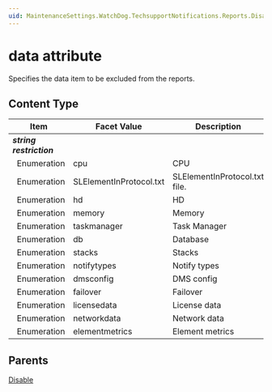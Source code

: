```yaml
---
uid: MaintenanceSettings.WatchDog.TechsupportNotifications.Reports.Disable-data
---
```


# data attribute

Specifies the data item to be excluded from the reports.

## Content Type

| Item | Facet Value | Description |
| --- | --- | --- |
| ***string restriction*** |  |  |
| &#160;&#160;Enumeration | cpu | CPU |
| &#160;&#160;Enumeration | SLElementInProtocol.txt | SLElementInProtocol.txt file. |
| &#160;&#160;Enumeration | hd | HD |
| &#160;&#160;Enumeration | memory | Memory |
| &#160;&#160;Enumeration | taskmanager | Task Manager |
| &#160;&#160;Enumeration | db | Database |
| &#160;&#160;Enumeration | stacks | Stacks |
| &#160;&#160;Enumeration | notifytypes | Notify types |
| &#160;&#160;Enumeration | dmsconfig | DMS config |
| &#160;&#160;Enumeration | failover | Failover |
| &#160;&#160;Enumeration | licensedata | License data |
| &#160;&#160;Enumeration | networkdata | Network data |
| &#160;&#160;Enumeration | elementmetrics | Element metrics |

## Parents

[Disable](xref:MaintenanceSettings.WatchDog.TechsupportNotifications.Reports.Disable)
